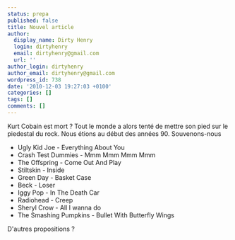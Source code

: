 ```yaml
---
status: prepa
published: false
title: Nouvel article
author:
  display_name: Dirty Henry
  login: dirtyhenry
  email: dirtyhenry@gmail.com
  url: ''
author_login: dirtyhenry
author_email: dirtyhenry@gmail.com
wordpress_id: 738
date: '2010-12-03 19:27:03 +0100'
categories: []
tags: []
comments: []
---
```

Kurt Cobain est mort ? Tout le monde a alors tenté de mettre son pied sur le piedestal du rock. Nous étions au début des années 90. Souvenons-nous

- Ugly Kid Joe - Everything About You
- Crash Test Dummies - Mmm Mmm Mmm Mmm
- The Offspring - Come Out And Play
- Stiltskin - Inside
- Green Day - Basket Case
- Beck - Loser
- Iggy Pop - In The Death Car
- Radiohead - Creep
- Sheryl Crow - All I wanna do
- The Smashing Pumpkins - Bullet With Butterfly Wings

D'autres propositions ?
